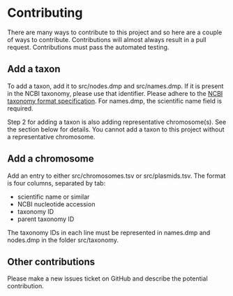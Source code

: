 # Contributing

There are many ways to contribute to this project and so here are a couple of ways to contribute.
Contributions will almost always result in a pull request.
Contributions must pass the automated testing.

## Add a taxon

To add a taxon, add it to src/nodes.dmp and src/names.dmp.
If it is present in the NCBI taxonomy, please use that identifier.
Please adhere to the [NCBI taxonomy format specification](https://ftp.ncbi.nih.gov/pub/taxonomy/taxdump_readme.txt).
For names.dmp, the scientific name field is required.

Step 2 for adding a taxon is also adding representative chromosome(s).
See the section below for details.
You cannot add a taxon to this project without a representative chromosome.

## Add a chromosome

Add an entry to either src/chromosomes.tsv or src/plasmids.tsv.
The format is four columns, separated by tab:

* scientific name or similar
* NCBI nucleotide accession
* taxonomy ID
* parent taxonomy ID

The taxonomy IDs in each line must be represented in names.dmp and nodes.dmp in the folder src/taxonomy.

## Other contributions

Please make a new issues ticket on GitHub and describe the potential contribution.

